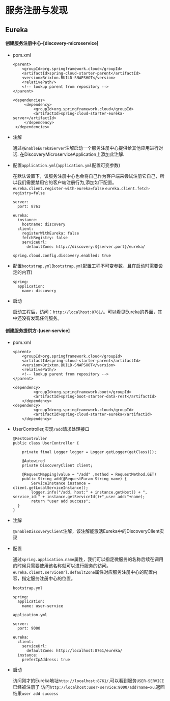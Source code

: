 # 服务注册与发现
## Eureka
#### 创建服务注册中心-[discovery-microservice]
- pom.xml

   ```
   <parent>
       <groupId>org.springframework.cloud</groupId>
       <artifactId>spring-cloud-starter-parent</artifactId>
       <version>Brixton.BUILD-SNAPSHOT</version>
       <relativePath/>
       <!-- lookup parent from repository -->
   </parent>

   <dependencies>
 		<dependency>
 			<groupId>org.springframework.cloud</groupId>
 			<artifactId>spring-cloud-starter-eureka-server</artifactId>
 		</dependency>
 	</dependencies>

   ```
- 注解

    通过`@EnableEurekaServer`注解启动一个服务注册中心提供给其他应用进行对话.
    在DiscoveryMicroserviceApplication上添加此注解.
- 配置`application.yml`(`application.yml`配置可变参数)

    在默认设置下，该服务注册中心也会将自己作为客户端来尝试注册它自己，所以我们需要禁用它的客户端注册行为,添加如下配置。
    `eureka.client.register-with-eureka=false`
    `eureka.client.fetch-registry=false`
    ```
    server:
      port: 8761

    eureka:
      instance:
        hostname: discovery
      client:
        registerWithEureka: false
        fetchRegistry: false
        serviceUrl:
          defaultZone: http://discovery:${server.port}/eureka/

    spring.cloud.config.discovery.enabled: true
    ```
- 配置`bootstrap.yml`(`bootstrap.yml`配置工程不可变参数，且在启动时需要设定的内容)

    ```
    spring:
      application:
        name: discovery
    ```
- 启动

    启动工程后，访问：`http://localhost:8761/`。可以看见Eureka的界面，其中还没有发现任何服务。

#### 创建服务提供方-[user-service]
- pom.xml
    ```
    <parent>
        <groupId>org.springframework.cloud</groupId>
        <artifactId>spring-cloud-starter-parent</artifactId>
        <version>Brixton.BUILD-SNAPSHOT</version>
        <relativePath/>
        <!-- lookup parent from repository -->
    </parent>

    <dependency>
			 <groupId>org.springframework.boot</groupId>
			 <artifactId>spring-boot-starter-data-rest</artifactId>
		</dependency>
    <dependency>
			 <groupId>org.springframework.cloud</groupId>
			 <artifactId>spring-cloud-starter-eureka</artifactId>
		</dependency>
    ```
- UserController,实现`/add`请求处理接口
    ```
    @RestController
    public class UserController {

        private final Logger logger = Logger.getLogger(getClass());

        @Autowired
        private DiscoveryClient client;

        @RequestMapping(value = "/add" ,method = RequestMethod.GET)
        public String add(@RequestParam String name) {
            ServiceInstance instance = client.getLocalServiceInstance();
            logger.info("/add, host:" + instance.getHost() + ", service_id:" + instance.getServiceId()+",user add:"+name);
            return "user add success";
      }
  }

    ```

- 注解

    `@EnableDiscoveryClient`注解，该注解能激活Eureka中的DiscoveryClient实现
- 配置

    通过`spring.application.name`属性，我们可以指定微服务的名称后续在调用的时候只需要使用该名称就可以进行服务的访问。
    `eureka.client.serviceUrl.defaultZone`属性对应服务注册中心的配置内容，指定服务注册中心的位置。

    `bootstrap.yml`
    ```
    spring:
      application:
        name: user-service
    ```
    `application.yml`
    ```
    server:
      port: 9000

    eureka:
      client:
        serviceUrl:
          defaultZone: http://localhost:8761/eureka/
      instance:
        preferIpAddress: true
    ```
- 启动

    访问刚才的Eureka地址`http://localhost:8761/`,可以看到服务`USER-SERVICE`已经被注册了
    访问`http://localhost:user-service:9000/add?name=xu`,返回结果`user add success`
